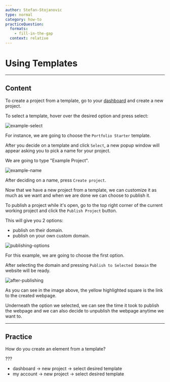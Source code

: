 ```yaml
---
author: Stefan-Stojanovic
type: normal
category: how-to
practiceQuestion:
  formats:
    - fill-in-the-gap
  context: relative
---
```


# Using Templates


---

## Content

To create a project from a template, go to your [dashboard](https://webflow.com/dashboard) and create a new project.

To select a template, hover over the desired option and press select:

![example-select](https://img.enkipro.com/878ed20aae56aec5ef56740971baf7c3.png)

For instance, we are going to choose the `Portfolio Starter` template.

After you decide on a template and click `Select`, a new popup window will appear asking you to pick a name for your project.

We are going to type "Example Project".

![example-name](https://img.enkipro.com/88aee87de06ebfd46238658d626638e1.png)

After deciding on a name, press `Create project`.

Now that we have a new project from a template, we can customize it as much as we want and when we are done we can choose to publish it.

To publish a project while it's open, go to the top right corner of the current working project and click the `Publish Project` button.

This will give you 2 options:

- publish on their domain.
- publish on your own custom domain.

![publishing-options](https://img.enkipro.com/06eff9969f7b05c6bf01bf1f31e26e11.png)

For this example, we are going to choose the first option.

After selecting the domain and pressing `Publish to Selected Domain` the website will be ready.

![after-publishing](https://img.enkipro.com/a6cb007c82b6d02f7352387c35032acc.png)

As you can see in the image above, the yellow highlighted square is the link to the created webpage.

Underneath the option we selected, we can see the time it took to publish the webpage and we can also decide to unpublish the webpage anytime we want to.


---

## Practice

How do you create an element from a template?

???

- dashboard -> new project -> select desired template
- my account -> new project -> select desired template

